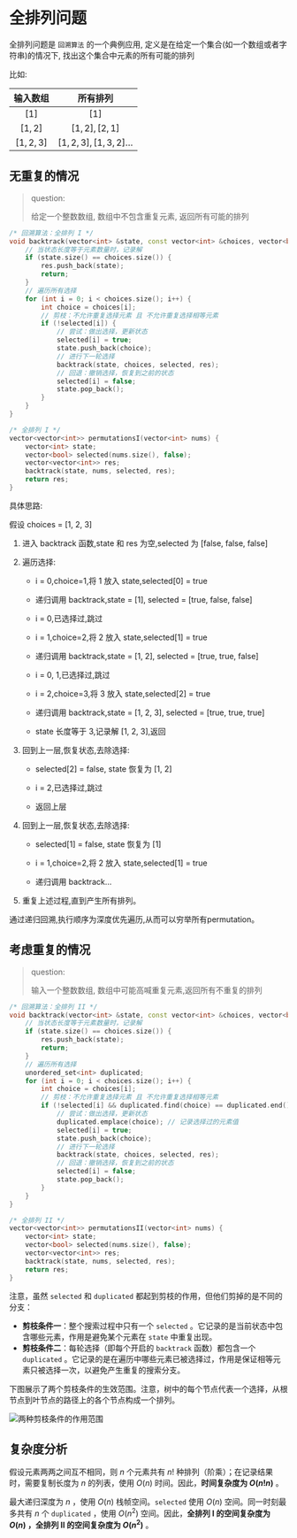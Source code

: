 # 全排列问题

全排列问题是 `回溯算法` 的一个典例应用, 定义是在给定一个集合(如一个数组或者字符串)的情况下, 找出这个集合中元素的所有可能的排列

比如:

|  输入数组   |           所有排列            |
| :---------: | :---------------------------: |
|    $[1]$    |             $[1]$             |
|   $[1,2]$   |        $[1,2], [2, 1]$        |
| $[1, 2, 3]$ | $[1, 2, 3], [1, 3, 2]\dots$ |

## 无重复的情况

> question:
> 
> 给定一个整数数组, 数组中不包含重复元素, 返回所有可能的排列

```cpp
/* 回溯算法：全排列 I */
void backtrack(vector<int> &state, const vector<int> &choices, vector<bool> &selected, vector<vector<int>> &res) {
    // 当状态长度等于元素数量时，记录解
    if (state.size() == choices.size()) {
        res.push_back(state);
        return;
    }
    // 遍历所有选择
    for (int i = 0; i < choices.size(); i++) {
        int choice = choices[i];
        // 剪枝：不允许重复选择元素 且 不允许重复选择相等元素
        if (!selected[i]) {
            // 尝试：做出选择，更新状态
            selected[i] = true;
            state.push_back(choice);
            // 进行下一轮选择
            backtrack(state, choices, selected, res);
            // 回退：撤销选择，恢复到之前的状态
            selected[i] = false;
            state.pop_back();
        }
    }
}

/* 全排列 I */
vector<vector<int>> permutationsI(vector<int> nums) {
    vector<int> state;
    vector<bool> selected(nums.size(), false);
    vector<vector<int>> res;
    backtrack(state, nums, selected, res);
    return res;
}
```
具体思路:

假设 choices = [1, 2, 3]

1. 进入 backtrack 函数,state 和 res 为空,selected 为 [false, false, false]

2. 遍历选择:

    - i = 0,choice=1,将 1 放入 state,selected[0] = true
    
    - 递归调用 backtrack,state = [1], selected = [true, false, false] 

    - i = 0,已选择过,跳过

    - i = 1,choice=2,将 2 放入 state,selected[1] = true  

    - 递归调用 backtrack,state = [1, 2], selected = [true, true, false]

    - i = 0, 1,已选择过,跳过

    - i = 2,choice=3,将 3 放入 state,selected[2] = true 

    - 递归调用 backtrack,state = [1, 2, 3], selected = [true, true, true]

    - state 长度等于 3,记录解 [1, 2, 3],返回

3. 回到上一层,恢复状态,去除选择:

    - selected[2] = false, state 恢复为 [1, 2]

    - i = 2,已选择过,跳过

    - 返回上层

4. 回到上一层,恢复状态,去除选择:
    
    - selected[1] = false, state 恢复为 [1]  

    - i = 1,choice=2,将 2 放入 state,selected[1] = true
    
    - 递归调用 backtrack...

5. 重复上述过程,直到产生所有排列。

通过递归回溯,执行顺序为深度优先遍历,从而可以穷举所有permutation。

## 考虑重复的情况

> question:
>
> 输入一个整数数组, 数组中可能高喊重复元素,返回所有不重复的排列

```cpp
/* 回溯算法：全排列 II */
void backtrack(vector<int> &state, const vector<int> &choices, vector<bool> &selected, vector<vector<int>> &res) {
    // 当状态长度等于元素数量时，记录解
    if (state.size() == choices.size()) {
        res.push_back(state);
        return;
    }
    // 遍历所有选择
    unordered_set<int> duplicated;
    for (int i = 0; i < choices.size(); i++) {
        int choice = choices[i];
        // 剪枝：不允许重复选择元素 且 不允许重复选择相等元素
        if (!selected[i] && duplicated.find(choice) == duplicated.end()) {
            // 尝试：做出选择，更新状态
            duplicated.emplace(choice); // 记录选择过的元素值
            selected[i] = true;
            state.push_back(choice);
            // 进行下一轮选择
            backtrack(state, choices, selected, res);
            // 回退：撤销选择，恢复到之前的状态
            selected[i] = false;
            state.pop_back();
        }
    }
}

/* 全排列 II */
vector<vector<int>> permutationsII(vector<int> nums) {
    vector<int> state;
    vector<bool> selected(nums.size(), false);
    vector<vector<int>> res;
    backtrack(state, nums, selected, res);
    return res;
}
```

注意，虽然 `selected` 和 `duplicated` 都起到剪枝的作用，但他们剪掉的是不同的分支：

- **剪枝条件一**：整个搜索过程中只有一个 `selected` 。它记录的是当前状态中包含哪些元素，作用是避免某个元素在 `state` 中重复出现。
- **剪枝条件二**：每轮选择（即每个开启的 `backtrack` 函数）都包含一个 `duplicated` 。它记录的是在遍历中哪些元素已被选择过，作用是保证相等元素只被选择一次，以避免产生重复的搜索分支。

下图展示了两个剪枝条件的生效范围。注意，树中的每个节点代表一个选择，从根节点到叶节点的路径上的各个节点构成一个排列。

![两种剪枝条件的作用范围](permutations_problem.assets/permutations_ii_pruning_summary.png)

## 复杂度分析

假设元素两两之间互不相同，则 $n$ 个元素共有 $n!$  种排列（阶乘）；在记录结果时，需要复制长度为 $n$ 的列表，使用 $O(n)$ 时间。因此，**时间复杂度为 $O(n!n)$** 。

最大递归深度为 $n$ ，使用 $O(n)$ 栈帧空间。`selected` 使用 $O(n)$ 空间。同一时刻最多共有 $n$ 个 `duplicated` ，使用 $O(n^2)$ 空间。因此，**全排列 I 的空间复杂度为 $O(n)$ ，全排列 II 的空间复杂度为 $O(n^2)$** 。
